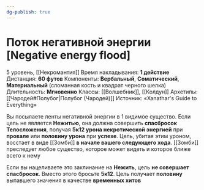 ```yaml
---
dg-publish: true
---
```

# Поток негативной энергии [Negative energy flood]
5 уровень, [[Некромантия]]
Время накладывания: **1 действие**
Дистанция: **60 футов**
Компоненты: **Вербальный**, **Соматический**, **Материальный** (сломанная кость и квадрат черного шелка)
Длительность: **Мгновенно**
Классы: [[Волшебник]], [[Колдун]]
Архетипы: [[Чародей#Полубог|Полубог (Чародей)]]
Источник: «Xanathar's Guide to Everything»

Вы посылаете ленты негативной энергии в 1 видимое существо. Если цель не является **Нежитью**, она должна совершить **спасбросок Телосложения**, получая **5к12 урона некротической энергией** при **провале** или **половину урона** при **успехе**. Цель, убитая этим уроном, восстает в виде [[Зомби]] **в начале вашего следующего хода**. [[Зомби]] преследует любое существо, которое может видеть и которое ближе всего к нему

Если вы нацеливаете это заклинание на **Нежить**, цель **не совершает спасбросок**. Вместо этого бросьте **5к12**. Цель получает **половину** выпавшего значения в качестве **временных хитов**